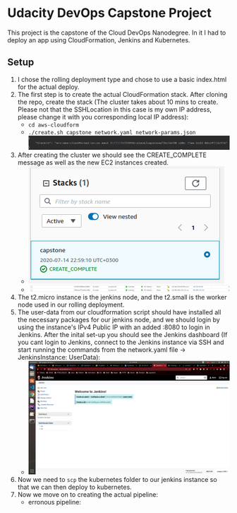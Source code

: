 # Udacity DevOps Capstone Project
This project is the capstone of the Cloud DevOps Nanodegree. In it I had to deploy an app using CloudFormation, Jenkins and Kubernetes.
## Setup
1. I chose the rolling deployment type and chose to use a basic index.html for the actual deploy.
2. The first step is to create the actual CloudFormation stack. After cloning the repo, create the stack (The cluster takes about 10 mins to create. Please not that the SSHLocation in this case is my own IP address, please change it with you corresponding local IP address):
    - `cd aws-cloudform`
    - `./create.sh capstone network.yaml network-params.json`
![](01-stack_init.png)
3. After creating the cluster we should see the CREATE_COMPLETE message as well as the new EC2 instances created.
    - ![](02-stack_complete.png)
    - ![](03-EC2_isntances.png)
4. The t2.micro instance is the jenkins node, and the t2.small is the worker node used in our rolling deployment.
5. The user-data from our cloudformation script should have installed all the necessary packages for our jenkins node, and we should login by using the instance's IPv4 Public IP
with an added :8080 to login in Jenkins. After the inital set-up you should see the Jenkins dashboard (If you cant login to Jenkins, connect to the Jenkins instance via SSH and start running the commands from the network.yaml file -> JenkinsInstance: UserData):
    - ![](04-jenkins_dashboard.png)
6. Now we need to `scp` the kubernetes folder to our jenkins instance so that we can then deploy to kubernetes.
6. Now we move on to creating the actual pipeline:
    - erronous pipeline: